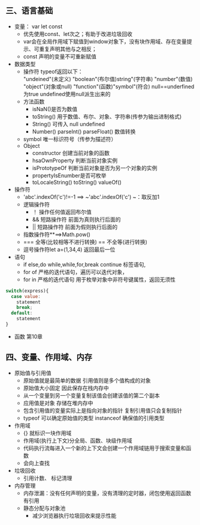 ## 三、语言基础
  - 变量： var let const  
    - 优先使用const、let次之；有助于改进垃圾回收
    - var会在全局作用域下赋值到window对象下，没有块作用域、存在变量提示、可重复声明其他与之相反；
    - const 声明的变量不可重新赋值
- 数据类型
  - 操作符 typeof返回以下：  
  "undeined"(未定义) "boolean"(布尔值)string"(字符串) "number"(数值) "object"(对象或null) "function"(函数)"symbol"(符合) null==underfined 为true undefined使用null派生出来的
  - 方法函数
    - isNaN()是否为数值
    - toString() 用于数值、布尔、对象、字符串(传参为输出进制格式)
    - String() 可传入 null undefined
    - Number() parseInt() parseFloat() 数值转换
  - symbol 唯一标识符号（传参为描述符）
  - Object 
    - constructor 创建当前对象的函数
    - hsaOwnProperty 判断当前对象实例
    - isPrototypeOf 判断当前对象是否为另一个对象的实例
    - propertyIsEnumber是否可枚举
    - toLocaleString() toString() valueOf()
- 操作符
  - 'abc'.indexOf('c')!=-1  ==> ~'abc'.indexOf('c')   ~：取反加1
  - 逻辑操作符
    - ！ 操作任何值返回布尔值
    - && 短路操作符 前面为真则执行后面的
    - || 短路操作符 前面为假则执行后面的
  - 指数操作符**==>Math.pow()
  - === 全等(比较相等不进行转换) == 不全等(进行转换)
  - 逗号操作符let a=(1,34,4) 返回最后一位
- 语句
  - if else,do while,while,for,break continue 标签语句,
  - for of 严格的迭代语句，遍历可以迭代对象，
  - for in 严格的迭代语句 用于枚举对象中非符号键属性，返回无须性
```js 
switch(express){
  case value:
    statement
    break;
  default:
    statement
}
```
 - 函数 第10章
  ## 四、变量、作用域、内存
  - 原始值与引用值
    - 原始值就是最简单的数据 引用值则是多个值构成的对象
    - 原始值大小固定 因此保存在栈内存中
    - 从一个变量到另一个变量复制该值会创建该值的第二个副本 
    - 应用值是对象 存储在堆内存中
    - 包含引用值的变量实际上是指向对象的指针 复制引用值只会复制指针
    - typeof 可以确定原始值的类型 instanceof 确保值的引用类型
  - 作用域
    -  {} 就标识一块作用域
    -  作用域(执行上下文)分全局、函数、块级作用域
    -  代码执行流每进入一个新的上下文会创建一个作用域链用于搜索变量和函数
    -   会向上查找
- 垃圾回收
  - 引用计数、 标记清理
- 内存管理
  - 内存泄漏：没有任何声明的变量，没有清理的定时器，闭包使用返回函数有引用
  - 静态分配与对象池
    - 减少浏览器执行垃圾回收来提示性能